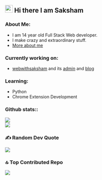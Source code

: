 ## <img height="25" src="https://fonts.gstatic.com/s/e/notoemoji/latest/1f44b_1f3fb/512.webp" alt="waiving hand"> Hi there I am Saksham 

### About Me:
 - I am 14 year old Full Stack Web developer.
 - I make crazy and extraordinary stuff.
 - [More about me](https://www.webwithsaksham.com)

### Currently working on:
 - [webwithsaksham](https://github.com/sakshamwithweb/sakshamwithweb) and its [admin](https://github.com/sakshamwithweb/admin.webwithsaksham.com) and [blog](https://github.com/sakshamwithweb/blog.webwithsaksham.com)

### Learning:
 - Python
 - Chrome Extension Development

### Github stats::
![](https://github-readme-stats.vercel.app/api?username=sakshamwithweb&show_icons=true&theme=transparent)<br/>
![](https://github-readme-stats.vercel.app/api/wakatime?username=sakshamwithweb&layout=compact&theme=transparent)

### ✍️ Random Dev Quote
![](https://quotes-github-readme.vercel.app/api?type=horizontal&theme=transparent)

### 🔝 Top Contributed Repo
![](https://github-contributor-stats.vercel.app/api?username=sakshamwithweb&limit=5&theme=transparent&combine_all_yearly_contributions=true)